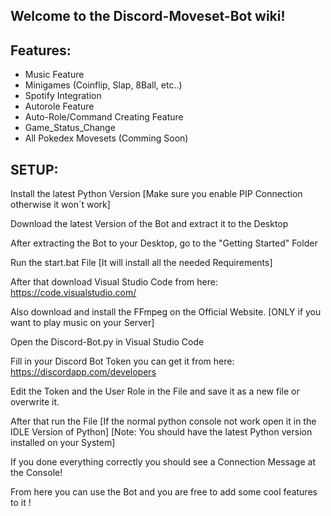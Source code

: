 ## Welcome to the Discord-Moveset-Bot wiki!

## Features:

- Music Feature
- Minigames (Coinflip, Slap, 8Ball, etc..)
- Spotify Integration
- Autorole Feature
- Auto-Role/Command Creating Feature
- Game_Status_Change
- All Pokedex Movesets (Comming Soon)

## SETUP:

Install the latest Python Version [Make sure you enable PIP Connection otherwise it won´t work]

Download the latest Version of the Bot and extract it to the Desktop

After extracting the Bot to your Desktop, go to the "Getting Started" Folder

Run the start.bat File [It will install all the needed Requirements]

After that download Visual Studio Code from here: https://code.visualstudio.com/

Also download and install the FFmpeg on the Official Website. [ONLY if you want to play music on your Server]

Open the Discord-Bot.py in Visual Studio Code

Fill in your Discord Bot Token you can get it from here: https://discordapp.com/developers

Edit the Token and the User Role in the File and save it as a new file or overwrite it.

After that run the File [If the normal python console not work open it in the IDLE Version of Python] [Note: You should have the latest Python version installed on your System]

If you done everything correctly you should see a Connection Message at the Console!

From here you can use the Bot and you are free to add some cool features to it !

